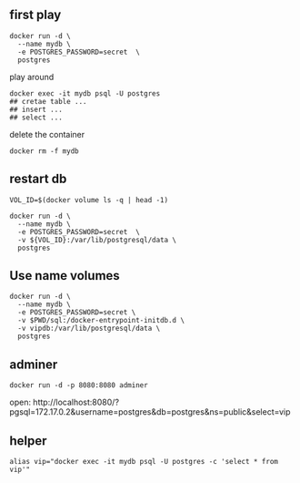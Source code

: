 

## first play

```
docker run -d \
  --name mydb \
  -e POSTGRES_PASSWORD=secret  \
  postgres
```

play around
```
docker exec -it mydb psql -U postgres
## cretae table ...
## insert ...
## select ...
```

delete the container
```
docker rm -f mydb
```

## restart db

```
VOL_ID=$(docker volume ls -q | head -1)

docker run -d \
  --name mydb \
  -e POSTGRES_PASSWORD=secret  \
  -v ${VOL_ID}:/var/lib/postgresql/data \
  postgres
```

## Use name volumes

```
docker run -d \
  --name mydb \
  -e POSTGRES_PASSWORD=secret \
  -v $PWD/sql:/docker-entrypoint-initdb.d \
  -v vipdb:/var/lib/postgresql/data \
  postgres
```


## adminer

```
docker run -d -p 8080:8080 adminer
```
open: http://localhost:8080/?pgsql=172.17.0.2&username=postgres&db=postgres&ns=public&select=vip



## helper
```
alias vip="docker exec -it mydb psql -U postgres -c 'select * from vip'"
```